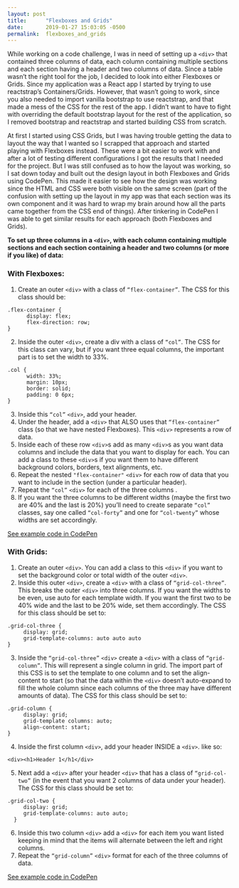 ```yaml
---
layout: post
title:      "Flexboxes and Grids"
date:       2019-01-27 15:03:05 -0500
permalink:  flexboxes_and_grids
---
```



While working on a code challenge, I was in need of setting up a `<div>` that contained three columns of data, each column containing multiple sections and each section having a header and two columns of data. Since a table wasn’t the right tool for the job, I decided to look into either Flexboxes or Grids. Since my application was a React app I started by trying to use reactstrap’s Containers/Grids. However, that wasn’t going to work, since you also needed to import vanilla bootstrap to use reactstrap, and that made a mess of the CSS for the rest of the app.  I didn’t want to have to fight with overriding the default bootstrap layout for the rest of the application, so I removed bootstrap and reactstrap and started building CSS from scratch.   

At first I started using CSS Grids, but I was having trouble getting the data to layout the way that I wanted so I scrapped that approach and started playing with Flexboxes instead. These were a bit easier to work with and after a lot of testing different configurations I got the results that I needed for the project. But I was still confused as to how the layout was working, so I sat down today and built out the design layout in both Flexboxes and Grids using CodePen. This made it easier to see how the design was working since the HTML and CSS were both visible on the same screen (part of the confusion with setting up the layout in my app was that each section was its own component and it was hard to wrap my brain around how all the parts came together from the CSS end of things).  After tinkering in CodePen I was able to get similar results for each approach (both Flexboxes and Grids). 

**To set up three columns in a `<div>`, with each column containing multiple sections and each section containing a header and two columns (or more if you like) of data:**

### With Flexboxes:

1. Create an outer `<div>` with a class of `“flex-container”`. The CSS for this class should be:
```
.flex-container {
      display: flex;
      flex-direction: row;
}
```
2.	Inside the outer `<div>`, create a div with a class of `“col”`. The CSS for this class can vary, but if you want three equal columns, the important part is to set the width to 33%. 
```
.col {
      width: 33%;
      margin: 10px;
      border: solid;
      padding: 0 6px;
}
```
3.	Inside this `“col”` `<div>`, add your header.
4.	Under the header, add a `<div>` that ALSO uses that `“flex-container”` class (so that we have nested Flexboxes). This `<div>` represents a row of data. 
5.	Inside each of these row `<div>`s add as many `<div>`s as you want data columns and include the data that you want to display for each.  You can add a class to these `<div>`s if you want them to have different background colors, borders, text alignments, etc. 
6.	Repeat the nested `"flex-container"` `<div>` for each row of data that you want to include in the section (under a particular header). 
7.	Repeat the `“col”` `<div>` for each of the three columns . 
8.	If you want the three columns to be different widths (maybe the first two are 40% and the last is 20%) you’ll need to create separate `“col”` classes, say one called `“col-forty”` and one for `“col-twenty”` whose widths are set accordingly. 

[See example code in CodePen](https://codepen.io/browncow371/pen/daMdVa) 

### With Grids:
1.	Create an outer `<div>`. You can add a class to this `<div>` if you want to set the background color or total width of the outer `<div>`.
2.	Inside this outer `<div>`, create a `<div>` with a class of `“grid-col-three”`.  This breaks the outer `<div>` into three columns. If you want the widths to be even, use auto for each template width. If you want the first two to be 40% wide and the last to be 20% wide, set them accordingly. The CSS for this class should be set to:
```
.grid-col-three {
     display: grid;
     grid-template-columns: auto auto auto  
}
```
3.	Inside the `“grid-col-three”` `<div>` create a `<div>` with a class of `“grid-column”`. This will represent a single column in grid. The import part of this CSS is to set the template to one column and to set the align-content to start (so that the data within the `<div>` doesn’t auto-expand to fill the whole column since each columns of the three may have different amounts of data).  The CSS for this class should be set to:
```
.grid-column {
     display: grid;
     grid-template columns: auto;
     align-content: start;
}
```
4.	Inside the first column `<div>`, add your header INSIDE a `<div>`. like so:
```
<div><h1>Header 1</h1</div>
```
5.	Next add a `<div>` after your header `<div>` that has a class of `“grid-col-two”` (in the event that you want 2 columns of data under your header). The CSS for this class should be set to:
```
.grid-col-two {
     display: grid;
     grid-template-columns: auto auto;
  }
```
6.	Inside this two column `<div>` add a `<div>` for each item you want listed keeping in mind that the items will alternate between the left and right columns. 
7.	Repeat the `“grid-column”` `<div>` format for each of the three columns of data. 

[See example code in CodePen](https://codepen.io/browncow371/pen/qgZYWN)


